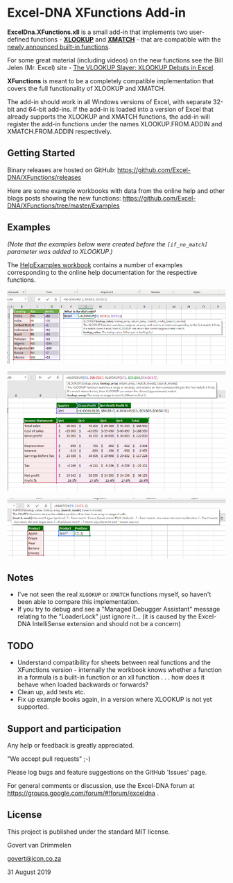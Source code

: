 Excel-DNA XFunctions Add-in
===========================

**ExcelDna.XFunctions.xll** is a small add-in that implements two user-defined functions - **[XLOOKUP](https://support.office.com/en-us/article/xlookup-function-b7fd680e-6d10-43e6-84f9-88eae8bf5929?ui=en-US&rs=en-US&ad=US)** and **[XMATCH](https://support.office.com/en-us/article/xmatch-function-d966da31-7a6b-4a13-a1c6-5a33ed6a0312?ui=en-US&rs=en-US&ad=US)** - that are compatible with the [newly announced built-in functions](https://techcommunity.microsoft.com/t5/Excel-Blog/Announcing-XLOOKUP/ba-p/811376).

For some great material (including videos) on the new functions see the Bill Jelen (Mr. Excel) site - [The VLOOKUP Slayer: XLOOKUP Debuts in Excel]( https://www.mrexcel.com/excel-tips/the-vlookup-slayer-xlookup-debuts-excel/#readmore).

**XFunctions** is meant to be a completely compatible implementation that covers the full functionality of XLOOKUP and XMATCH.

The add-in should work in all Windows versions of Excel, with separate 32-bit and 64-bit add-ins.
If the add-in is loaded into a version of Excel that already supports the XLOOKUP and XMATCH functions, the add-in will register the add-in functions under the names XLOOKUP.FROM.ADDIN and XMATCH.FROM.ADDIN respectively.

Getting Started
---------------
Binary releases are hosted on GitHub: https://github.com/Excel-DNA/XFunctions/releases

Here are some example workbooks with data from the online help and other blogs posts showing the new functions: https://github.com/Excel-DNA/XFunctions/tree/master/Examples

Examples
--------
_(Note that the examples below were created before the `[if_no_match]` parameter was added to XLOOKUP.)_

The [HelpExamples workbook](https://github.com/Excel-DNA/XFunctions/blob/master/Examples/HelpExamples.xlsx) contains a number of examples corresponding to the online help documentation for the respective functions.

![XLOOKUP Example 1](https://github.com/Excel-DNA/XFunctions/blob/master/Screenshots/XLOOKUPExample1.png)

![XLOOKUP Example 3](https://github.com/Excel-DNA/XFunctions/blob/master/Screenshots/XLOOKUPExample3.png)

![XMATCH Example 1](https://github.com/Excel-DNA/XFunctions/blob/master/Screenshots/XMATCHExample1.png)

Notes
-----
* I've not seen the real `XLOOKUP` or `XMATCH` functions myself, so haven't been able to compare this implementation.
* If you try to debug and see a "Managed Debugger Assistant" message relating to the "LoaderLock" just ignore it... (it is caused by the Excel-DNA IntelliSense extension and should not be a concern)

TODO
----
* Understand compatibility for sheets between real functions and the XFunctions version - internally the workbook knows whether a function in a formula is a built-in function or an xll function . . . how does it behave when loaded backwards or forwards?
* Clean up, add tests etc.
* Fix up example books again, in a version where XLOOKUP is not yet supported.

Support and participation
-------------------------
Any help or feedback is greatly appreciated.

"We accept pull requests" ;-) 

Please log bugs and feature suggestions on the GitHub 'Issues' page.

For general comments or discussion, use the Excel-DNA forum at https://groups.google.com/forum/#!forum/exceldna .

License
-------
This project is published under the standard MIT license.

  Govert van Drimmelen
  
  govert@icon.co.za
  
  31 August 2019
